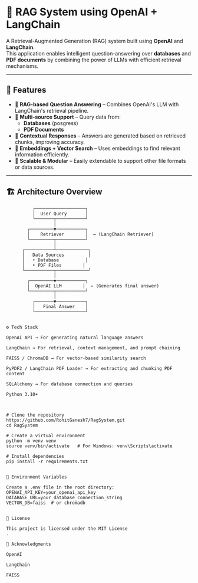 # 🧠 RAG System using OpenAI + LangChain

A Retrieval-Augmented Generation (RAG) system built using **OpenAI** and **LangChain**.  
This application enables intelligent question-answering over **databases** and **PDF documents** by combining the power of LLMs with efficient retrieval mechanisms.

---

## 🚀 Features

- 🔹 **RAG-based Question Answering** – Combines OpenAI's LLM with LangChain's retrieval pipeline.
- 🔹 **Multi-source Support** – Query data from:
  - **Databases** (posgress)
  - **PDF Documents**
- 🔹 **Contextual Responses** – Answers are generated based on retrieved chunks, improving accuracy.
- 🔹 **Embeddings + Vector Search** – Uses embeddings to find relevant information efficiently.
- 🔹 **Scalable & Modular** – Easily extendable to support other file formats or data sources.

---

## 🏗️ Architecture Overview

```plaintext
          ┌───────────────────┐
          │  User Query       │
          └───────┬───────────┘
                  │
        ┌─────────▼───────────┐
        │    Retriever        │  ← (LangChain Retriever)
        └─────────┬───────────┘
                  │
      ┌───────────┴────────────┐
      │   Data Sources         │
      │   • Database          │
      │   • PDF Files        │
      └───────────┬────────────┘
                  │
        ┌─────────▼───────────┐
        │  OpenAI LLM        │  ← (Generates final answer)
        └─────────┬───────────┘
                  │
          ┌───────▼───────────┐
          │   Final Answer    │
          └───────────────────┘


⚙️ Tech Stack

OpenAI API → For generating natural language answers

LangChain → For retrieval, context management, and prompt chaining

FAISS / ChromaDB → For vector-based similarity search

PyPDF2 / LangChain PDF Loader → For extracting and chunking PDF content

SQLAlchemy → For database connection and queries

Python 3.10+



# Clone the repository
https://github.com/RohitGanesh7/RagSystem.git
cd RagSystem

# Create a virtual environment
python -m venv venv
source venv/bin/activate   # For Windows: venv\Scripts\activate

# Install dependencies
pip install -r requirements.txt


🔑 Environment Variables

Create a .env file in the root directory:
OPENAI_API_KEY=your_openai_api_key
DATABASE_URL=your_database_connection_string
VECTOR_DB=faiss  # or chromadb


📄 License

This project is licensed under the MIT License
.

🙌 Acknowledgments

OpenAI

LangChain

FAISS